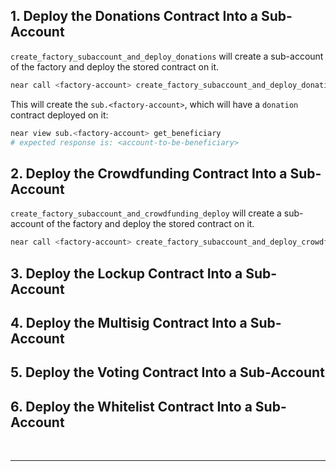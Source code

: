 ## 1. Deploy the Donations Contract Into a Sub-Account

`create_factory_subaccount_and_deploy_donations` will create a sub-account of the factory and deploy the
stored contract on it.

```bash
near call <factory-account> create_factory_subaccount_and_deploy_donations '{ "name": "donations", "beneficiary": "<account-to-be-beneficiary>"}' --deposit 1.24 --accountId <account-id> --gas 300000000000000
```

This will create the `sub.<factory-account>`, which will have a `donation` contract deployed on it:

```bash
near view sub.<factory-account> get_beneficiary
# expected response is: <account-to-be-beneficiary>
```

## 2. Deploy the Crowdfunding Contract Into a Sub-Account

`create_factory_subaccount_and_crowdfunding_deploy` will create a sub-account of the factory and deploy the
stored contract on it.

```bash
near call <factory-account> create_factory_subaccount_and_deploy_crowdfunding '{ "name": "crowdfunding", "owner": "<account-to-be-owner>"}' --deposit 1.24 --accountId <account-id> --gas 300000000000000
```

## 3. Deploy the Lockup Contract Into a Sub-Account

## 4. Deploy the Multisig Contract Into a Sub-Account

## 5. Deploy the Voting Contract Into a Sub-Account

## 6. Deploy the Whitelist Contract Into a Sub-Account

<br>

---

<br>
